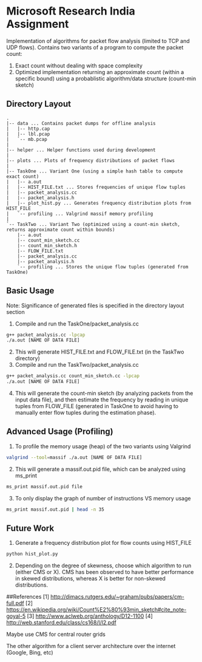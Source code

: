 # Microsoft Research India Assignment

Implementation of algorithms for packet flow analysis (limited to TCP and UDP flows).
Contains two variants of a program to compute the packet count:
1. Exact count without dealing with space complexity
2. Optimized implementation returning an approximate count (within a specific bound) using a probablistic algorithm/data structure (count-min sketch)


## Directory Layout
```
.
|-- data ... Contains packet dumps for offline analysis
|   |-- http.cap
|   |-- lbl.pcap
|   `-- mb.pcap
|
|-- helper ... Helper functions used during development
|   
|-- plots ... Plots of frequency distributions of packet flows
|   
|-- TaskOne ... Variant One (using a simple hash table to compute exact count)
|   |-- a.out
|   |-- HIST_FILE.txt ... Stores frequencies of unique flow tuples
|   |-- packet_analysis.cc
|   |-- packet_analysis.h
|   |-- plot_hist.py ... Generates frequency distribution plots from HIST_FILE
|   `-- profiling ... Valgrind massif memory profiling
|
`-- TaskTwo ... Variant Two (optimized using a count-min sketch, returns approximate count within bounds)
    |-- a.out
    |-- count_min_sketch.cc
    |-- count_min_sketch.h
    |-- FLOW_FILE.txt
    |-- packet_analysis.cc
    |-- packet_analysis.h
    `-- profiling ... Stores the unique flow tuples (generated from TaskOne)
```
## Basic Usage
Note: Significance of generated files is specified in the directory layout section
1. Compile and run the TaskOne/packet_analysis.cc
```Bash
g++ packet_analysis.cc -lpcap
./a.out [NAME OF DATA FILE]
```
2. This will generate HIST_FILE.txt and FLOW_FILE.txt (in the TaskTwo directory)
3. Compile and run the TaskTwo/packet_analysis.cc
```Bash
g++ packet_analysis.cc count_min_sketch.cc -lpcap
./a.out [NAME OF DATA FILE]
```
4. This will generate the count-min sketch (by analyzing packets from the input data file), and then estimate the frequency by reading in unique tuples from FLOW_FILE (generated in TaskOne to avoid having to manually enter flow tuples during the estimation phase).

## Advanced Usage (Profiling)
1. To profile the memory usage (heap) of the two variants using Valgrind
```Bash
valgrind --tool=massif ./a.out [NAME OF DATA FILE]
```
2. This will generate a massif.out.pid file, which can be analyzed using ms_print
```Bash
ms_print massif.out.pid file
```
3. To only display the graph of number of instructions VS memory usage
```Bash
ms_print massif.out.pid | head -n 35
```

## Future Work
1. Generate a frequency distribution plot for flow counts using HIST_FILE
```Bash
python hist_plot.py
```
2. Depending on the degree of skewness, choose which algorithm to run (either CMS or X). CMS has been observed to have better performance in skewed distributions, whereas X is better for non-skewed distributions.

##References
[1] http://dimacs.rutgers.edu/~graham/pubs/papers/cm-full.pdf
[2] https://en.wikipedia.org/wiki/Count%E2%80%93min_sketch#cite_note-goyal-5
[3] http://www.aclweb.org/anthology/D12-1100
[4] http://web.stanford.edu/class/cs168/l/l2.pdf


Maybe use CMS for central router grids

The other algorithm for a client server architecture over the internet (Google, Bing, etc)
